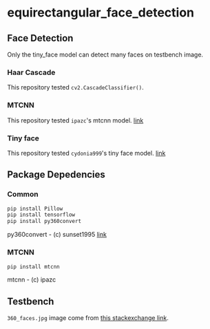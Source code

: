 # equirectangular_face_detection

## Face Detection
Only the tiny_face model can detect many faces on testbench image.

### Haar Cascade
This repository tested `cv2.CascadeClassifier()`.

### MTCNN
This repository tested `ipazc`'s mtcnn model. [link](https://github.com/ipazc/mtcnn)

### Tiny face
This repository tested `cydonia999`'s tiny face model. [link](https://github.com/cydonia999/Tiny_Faces_in_Tensorflow)


## Package Depedencies
### Common
``` bash
pip install Pillow
pip install tensorflow
pip install py360convert
```

py360convert - (c) sunset1995 [link](https://github.com/sunset1995/py360convert)

### MTCNN
``` bash
pip install mtcnn
```
mtcnn - (c) ipazc

## Testbench

`360_faces.jpg` image come from [this stackexchange link](https://photo.stackexchange.com/questions/73481/how-can-i-edit-equirectangular-images).